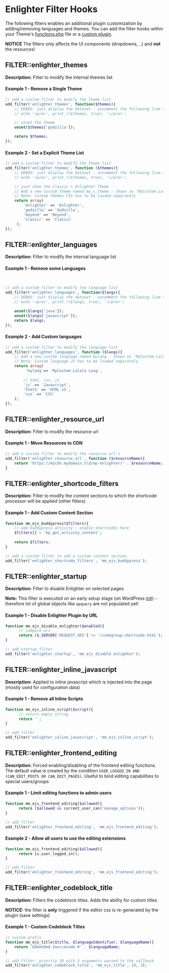 Enlighter Filter Hooks
===============================================

The following filters enables an additional plugin customization by adding/removing languages and themes.
You can add the filter hooks within your Theme's [functions.php](https://codex.wordpress.org/Functions_File_Explained) file or a [custom plugin](https://codex.wordpress.org/Writing_a_Plugin).

**NOTICE** The filters only affects the UI components (dropdowns, ..) and **not** the resources!


FILTER::enlighter_themes
-----------------------------------------------

**Description:** Filter to modify the internal themes list

#### Example 1 - Remove a Single Theme ####

```php
// add a custom filter to modify the theme list
add_filter('enlighter_themes', function($themes){
    // DEBUG: just display the dataset - uncomment the following line to debug issues
    // echo '<pre>', print_r($themes, true), '</pre>';

    // unset the theme
    unset($themes['godzilla']);

    return $themes;
});
```

#### Example 2 - Set a Explicit Theme List ####

```php
// add a custom filter to modify the theme list
add_filter('enlighter_themes', function ($themes){
    // DEBUG: just display the dataset - uncomment the following line to debug issues
    // echo '<pre>', print_r($themes, true), '</pre>';

    // just show the Classic + Enlighter Theme 
    // Add a new custom theme named my_c_theme - shown as 'MyCustom Lalala Themes' in select boxes
    // Note: Custom themes CSS has to be loaded separately
    return array(
        'enlighter' => 'Enlighter',
        'godzilla' => 'Godzilla',
        'beyond' => 'Beyond',
        'classic' => 'Classic'
     );
});
```

FILTER::enlighter_languages
-----------------------------------------------

**Description:** Filter to modify the internal language list

#### Example 1 - Remove some Languages ####

```php


// add a custom filter to modify the language list
add_filter('enlighter_languages', function($langs){
    // DEBUG: just display the dataset - uncomment the following line to debug issues
    // echo '<pre>', print_r($langs, true), '</pre>';

    unset($langs['java']);
    unset($langs['javascript']);
    return $langs;
});
```

#### Example 2 - Add Custom languages ####

```php
// add a custom filter to modify the language list
add_filter('enlighter_languages', function ($langs){
    // Add a new custom language named mylang - shown as 'MyCustom Lalala Lang' in select boxes
    // Note: Custom language JS has to be loaded separately
    return array(
         'mylang'=> 'MyCustom Lalala Lang',
        
        // html, css, js
        'js' => 'Javascript',
        'html5' => 'HTML v5',
        'css' => 'CSS'
    );
});
```


FILTER::enlighter_resource_url
-----------------------------------------------

**Description:** Filter to modify the resource url

#### Example 1 - Move Resources to CDN ####

```php
// add a custom filter to modify the resource url's
add_filter('enlighter_resource_url', function ($resourceName){
    return 'https://mycdn.mydomain.tld/wp-enlighter/' . $resourceName;
}
```


FILTER::enlighter_shortcode_filters
-----------------------------------------------

**Description:** Filter to modify the content sections to which the shortcode processor will be applied (other filters)

#### Example 1 - Add Custom Content Section ####

```php
function mm_ejs_buddypress($filters){
    // add buddypress activity - enable shortcodes here
    $filters[] = 'bp_get_activity_content';
    
    return $filters;
}

// add a custom filter to add a custom content section
add_filter('enlighter_shortcode_filters', 'mm_ejs_buddypress');
```

FILTER::enlighter_startup
-----------------------------------------------

**Description:** Filter to disable Enlighter on selected pages

**Note:** This filter is executed on an early setup stage (on WordPress [init](https://codex.wordpress.org/Plugin_API/Action_Reference/init)) - therefore lot of global objects like `wpquery` are not populated yet!

#### Example 1 - Disable Enlighter Plugin by URL ####

```php
function mm_ejs_disable_enlighter($enabled){
      // compare uri
      return ($_SERVER['REQUEST_URI'] != '/codegroup-shortcode.html');
}

// add startup filter
add_filter('enlighter_startup', 'mm_ejs_disable_enlighter');
```


FILTER::enlighter_inline_javascript
-----------------------------------------------

**Description:** Applied to inline javascript which is injected into the page (mostly used for configuration data)

#### Example 1 - Remove all Inline Scripts ####

```php
function mm_ejs_inline_script($script){
      // return empty string
      return '';
}

// add filter
add_filter('enlighter_inline_javascript', 'mm_ejs_inline_script');
```


FILTER::enlighter_frontend_editing
-----------------------------------------------

**Description:** Forced enabling/disabling of the frontend editing functions. The default value is created by the condition `USER_LOGGED_IN AND (CAN_EDIT_POSTS OR CAN_EDIT_PAGES)`. Useful to bind editing capabilities to special users/groups 

#### Example 1 - Limit editing functions to admin users ####

```php
function mm_ejs_frontend_editing($allowed){
      return ($allowed && current_user_can('manage_options'));
}

// add filter
add_filter('enlighter_frontend_editing', 'mm_ejs_frontend_editing');
```

#### Example 2 - Allow all users to use the editing extensions ####

```php
function mm_ejs_frontend_editing($allowed){
      return is_user_logged_in();
}

// add filter
add_filter('enlighter_frontend_editing', 'mm_ejs_frontend_editing');
```

FILTER::enlighter_codeblock_title
-----------------------------------------------

**Description:** Filters the codeblock titles. Adds the ability for custom titles

**NOTICE:** the filter is **only** triggered if the editor css is re-generated by the plugin (save settings)

#### Example 1 - Custom Codeblock Titles ####

```php
// custom prefix
function mm_ejs_title($title, $languageIdentifier, $languageName){
    return 'Embedded Sourcecode #' . $languageName;
}

// add filter. priority 10 with 3 arguments passed to the callback
add_filter('enlighter_codeblock_title', 'mm_ejs_title', 10, 3);
```




